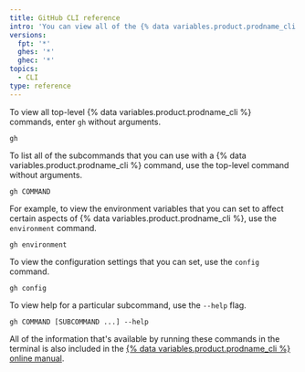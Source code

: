 ```yaml
---
title: GitHub CLI reference
intro: 'You can view all of the {% data variables.product.prodname_cli %} commands in your terminal. The same information is available in the {% data variables.product.prodname_cli %} manual.'
versions:
  fpt: '*'
  ghes: '*'
  ghec: '*'
topics:
  - CLI
type: reference
---
```


To view all top-level {% data variables.product.prodname_cli %} commands, enter `gh` without arguments.

```shell
gh
```

To list all of the subcommands that you can use with a {% data variables.product.prodname_cli %} command, use the top-level command without arguments.

```shell
gh COMMAND
```

For example, to view the environment variables that you can set to affect certain aspects of {% data variables.product.prodname_cli %}, use the `environment` command.

```shell
gh environment
```

To view the configuration settings that you can set, use the `config` command.

```shell
gh config
```

To view help for a particular subcommand, use the `--help` flag.

```shell
gh COMMAND [SUBCOMMAND ...] --help
```

All of the information that's available by running these commands in the terminal is also included in the [{% data variables.product.prodname_cli %} online manual](https://cli.github.com/manual/gh).
